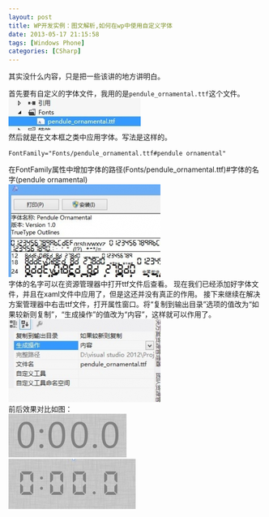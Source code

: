 ```yaml
---
layout: post
title: WP开发实例：图文解析,如何在wp中使用自定义字体
date: 2013-05-17 21:15:58
tags: [Windows Phone]
categories: [CSharp]
---
```

其实没什么内容，只是把一些该讲的地方讲明白。

首先要有自定义的字体文件，我用的是```pendule_ornamental.ttf```这个文件。  
![Image](https://raw.githubusercontent.com/tianjyan/tianjyan.github.io/master/images/2013-05-17-WP%E8%87%AA%E5%AE%9A%E4%B9%89%E5%AD%97%E4%BD%93-01.jpg)  
然后就是在文本框之类中应用字体。写法是这样的。
```
FontFamily="Fonts/pendule_ornamental.ttf#pendule ornamental"
```
在FontFamily属性中增加字体的路径(Fonts/pendule_ornamental.ttf)#字体的名字(pendule ornamental)    
![Image](https://raw.githubusercontent.com/tianjyan/tianjyan.github.io/master/images/2013-05-17-WP%E8%87%AA%E5%AE%9A%E4%B9%89%E5%AD%97%E4%BD%93-02.jpg)  
字体的名字可以在资源管理器中打开ttf文件后查看。
现在我们已经添加好字体文件，并且在xaml文件中应用了，但是这还并没有真正的作用。
接下来继续在解决方案管理器中右击ttf文件，打开属性窗口。将“复制到输出目录”选项的值改为“如果较新则复制”，“生成操作”的值改为“内容”，这样就可以作用了。    
![Image](https://raw.githubusercontent.com/tianjyan/tianjyan.github.io/master/images/2013-05-17-WP%E8%87%AA%E5%AE%9A%E4%B9%89%E5%AD%97%E4%BD%93-03.jpg)  
前后效果对比如图：  
![Image](https://raw.githubusercontent.com/tianjyan/tianjyan.github.io/master/images/2013-05-17-WP%E8%87%AA%E5%AE%9A%E4%B9%89%E5%AD%97%E4%BD%93-04.jpg)  
![Image](https://raw.githubusercontent.com/tianjyan/tianjyan.github.io/master/images/2013-05-17-WP%E8%87%AA%E5%AE%9A%E4%B9%89%E5%AD%97%E4%BD%93-05.jpg)